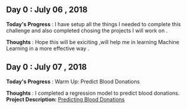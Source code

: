 ## Day 0 : July 06 , 2018
 
**Today's Progress** : I have setup all the things I needed to complete this challenge and also completed chosing the projects I will work on .
  
**Thoughts** : Hope this will be exiciting ,will help me in learning Machine Learning in a more effective way .

## Day 0 : July 07 , 2018
 
**Today's Progress** : Warm Up: Predict Blood Donations
  
**Thoughts** : I completed a regression model to predict blood donations. 
**Project Description:**   [Predicting Blood Donations](https://www.drivendata.org/competitions/2/warm-up-predict-blood-donations/)


